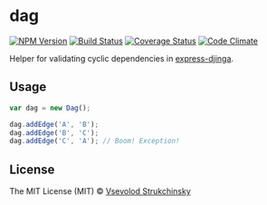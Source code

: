 # dag

[![NPM Version](https://badge.fury.io/js/dag.png)](https://npmjs.org/package/dag) [![Build Status](https://travis-ci.org/floatdrop/dag.png?branch=master)](https://travis-ci.org/floatdrop/dag) [![Coverage Status](https://coveralls.io/repos/floatdrop/dag/badge.png?branch=master)](https://coveralls.io/r/floatdrop/dag) [![Code Climate](https://codeclimate.com/github/floatdrop/dag.png)](https://codeclimate.com/github/floatdrop/dag)

Helper for validating cyclic dependencies in [express-djinga](https://github.com/floatdrop/express-dinja).

## Usage

```js
var dag = new Dag();

dag.addEdge('A', 'B');
dag.addEdge('B', 'C');
dag.addEdge('C', 'A'); // Boom! Exception!
```

## License

The MIT License (MIT) © [Vsevolod Strukchinsky](floatdrop@gmail.com)
